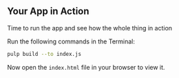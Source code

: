 ## Your App in Action

Time to run the app and see how the whole thing in action

Run the following commands in the Terminal:

```bash
pulp build --to index.js
```

Now open the `index.html` file in your browser to view it.

